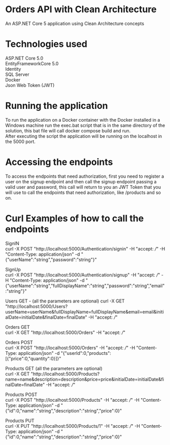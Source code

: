 # Orders API with Clean Architecture
An ASP.NET Core 5 application using Clean Architecture concepts

# Technologies used  
ASP.NET Core 5.0  
EntityFrameworkCore 5.0  
Identity  
SQL Server  
Docker  
Json Web Token (JWT)  

# Running the application
To run the application on a Docker container with the Docker installed in a Windows machine run the exec.bat script that is in the same directory of the solution, this bat file will call docker compose build and run.  
After executing the script the application will be running on the localhost in the 5000 port.

# Accessing the endpoints
To access the endpoints that need authorization, first you need to register a user on the signup endpoint and then call the signup endpoint passing a valid user and password, this call will return to you an JWT Token that you will use to call the endpoints that need authorization, like /products and so on.

# Curl Examples of how to call the endpoints
SignIN  
curl -X POST "http://localhost:5000/Authentication/signin" -H  "accept: */*" -H  "Content-Type: application/json" -d "{\"userName\":\"string\",\"password\":\"string\"}"  

SignUp  
curl -X POST "http://localhost:5000/Authentication/signup" -H  "accept: */*" -H  "Content-Type: application/json" -d "{\"userName\":\"string\",\"fullDisplayName\":\"string\",\"password\":\"string\",\"email\":\"string\"}"  

Users GET - (all the parameters are optional)
curl -X GET "http://localhost:5000/Users?userName=userName&fullDisplayName=fullDisplayName&email=email&initialDate=initialDate&finalDate=finalDate" -H  "accept: */*"  

Orders GET  
curl -X GET "http://localhost:5000/Orders" -H  "accept: */*"  

Orders POST  
curl -X POST "http://localhost:5000/Orders" -H  "accept: */*" -H  "Content-Type: application/json" -d "{\"userId\":0,\"products\":[{\"price\":0,\"quantity\":0}]}"  

Products GET (all the parameters are optional)  
curl -X GET "http://localhost:5000/Products?name=name&description=description&price=price&initialDate=initialDate&finalDate=finalDate" -H  "accept: */*"  

Products POST  
curl -X POST "http://localhost:5000/Products" -H  "accept: */*" -H  "Content-Type: application/json" -d "{\"id\":0,\"name\":\"string\",\"description\":\"string\",\"price\":0}"  

Products PUT  
curl -X PUT "http://localhost:5000/Products/1" -H  "accept: */*" -H  "Content-Type: application/json" -d "{\"id\":0,\"name\":\"string\",\"description\":\"string\",\"price\":0}"  

